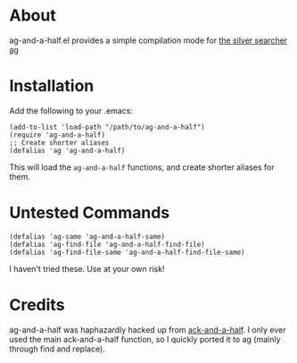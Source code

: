 About
=====

ag-and-a-half.el provides a simple compilation mode for [the silver searcher ag](https://github.com/ggreer/the_silver_searcher)

Installation
============

Add the following to your .emacs:

    (add-to-list 'load-path "/path/to/ag-and-a-half")
    (require 'ag-and-a-half)
    ;; Create shorter aliases
    (defalias 'ag 'ag-and-a-half)

This will load the `ag-and-a-half` functions, and create shorter
aliases for them.

Untested Commands
=================

    (defalias 'ag-same 'ag-and-a-half-same)
    (defalias 'ag-find-file 'ag-and-a-half-find-file)
    (defalias 'ag-find-file-same 'ag-and-a-half-find-file-same)

I haven't tried these.  Use at your own risk!

Credits
=======

ag-and-a-half was haphazardly hacked up from [ack-and-a-half](https://github.com/jhelwig/ack-and-a-half).  I only ever used the main ack-and-a-half function, so I quickly ported it to ag (mainly through find and replace).
